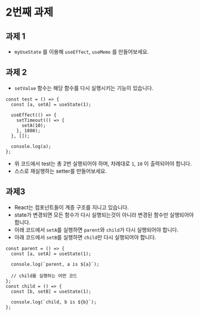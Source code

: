 2번째 과제
====

과제 1
----
* `myUseState` 를 이용해 `useEffect`, `useMemo` 를 만들어보세요.

과제 2
----
* `setValue` 함수는 해당 함수를 다시 실행시키는 기능이 있습니다.

```tsx
const test = () => {
  const [a, setA] = useState(1);
  
  useEffect(() => {
    setTimeout(() => {
      setA(10);
    }, 1000);
  }, []);
  
  console.log(a);
};
```
* 위 코드에서 test는 총 2번 실행되어야 하며, 차례대로 `1`, `10` 이 출력되어야 합니다.
* 스스로 재실행하는 setter를 만들어보세요.

과제3
----
* React는 컴포넌트들이 계층 구조를 지니고 있습니다.
* state가 변경되면 모든 함수가 다시 실행되는것이 아니라 변경된 함수만 실행되어야 합니다.
* 아래 코드에서 `setA`를 실행하면 `parent`와 `child`가 다시 실행되어야 합니다.
* 아래 코드에서 `setB`를 실행하면 `child`만 다시 실행되어야 합니다.

```tsx
const parent = () => {
  const [a, setA] = useState(1);
  
  console.log(`parent, a is ${a}`);
  
  // child를 실행하는 어떤 코드
};
const child = () => {
  const [b, setB] = useState(1);
  
  console.log(`child, b is ${b}`);
};
```
